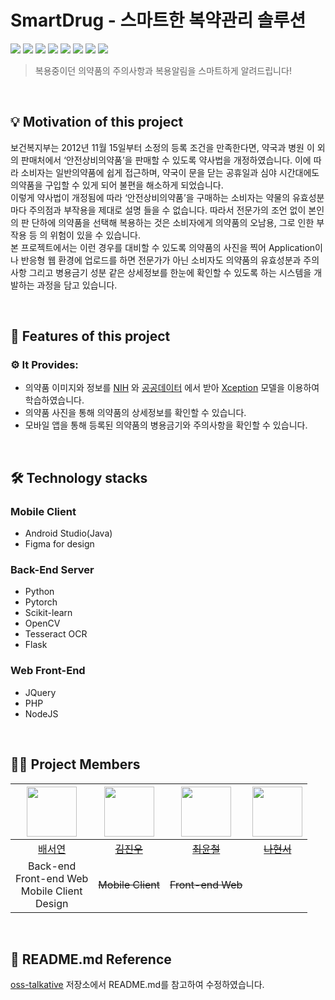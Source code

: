 # SmartDrug - 스마트한 복약관리 솔루션

<p>
  <img src="https://img.shields.io/badge/Python-3776AB?style=flat-square&logo=Python&logoColor=white"/>
  <img src="https://img.shields.io/badge/Pytorch-EE4C2C?style=flat-square&logo=Pytorch&logoColor=white"/>
  <img src="https://img.shields.io/badge/ScikitLearn-F7931E?style=flat-square&logo=scikit-learn&logoColor=white"/>
  <img src="https://img.shields.io/badge/Flask-000000?style=flat-square&logo=flask&logoColor=white"/>
  <img src="https://img.shields.io/badge/OpenCV-5C3EE8?style=flat-square&logo=opencv&logoColor=white"/>
  <img src="https://img.shields.io/badge/GoogleCloud-4285F4?style=flat-square&logo=googlecloud&logoColor=white"/>
  <img src="https://img.shields.io/badge/Android-3DDC84?style=flat-square&logo=android&logoColor=white"/>
  <img src="https://img.shields.io/badge/FastAPI-009688?style=flat-square&logo=fastapi&logoColor=white"/>
</p>

> 복용중이던 의약품의 주의사항과 복용알림을 스마트하게 알려드립니다!
<br>

 ## 💡 Motivation of this project
  보건복지부는 2012년 11월 15일부터 소정의 등록 조건을 만족한다면, 약국과 병원 이 외의 판매처에서 ‘안전상비의약품’을 판매할 수 있도록 약사법을 개정하였습니다. 이에 따라 소비자는 일반의약품에 쉽게 접근하며, 약국이 문을 닫는 공휴일과 심야 시간대에도 의약품을 구입할 수 있게 되어 불편을 해소하게 되었습니다.  
이렇게 약사법이 개정됨에 따라 ‘안전상비의약품’을 구매하는 소비자는 약물의 유효성분 마다 주의점과 부작용을 제대로 설명 들을 수 없습니다. 따라서 전문가의 조언 없이 본인의 판 단하에 의약품을 선택해 복용하는 것은 소비자에게 의약품의 오남용, 그로 인한 부작용 등 의 위험이 있을 수 있습니다.  
본 프로젝트에서는 이런 경우를 대비할 수 있도록 의약품의 사진을 찍어 Application이나 반응형 웹 환경에 업로드를 하면 전문가가 아닌 소비자도 의약품의 유효성분과 주의사항 그리고 병용금기 성분 같은 상세정보를 한눈에 확인할 수 있도록 하는 시스템을 개발하는 과정을 담고 있습니다.  

 
<br>

## 📑 Features of this project
 ### ⚙ It Provides:
* 의약품 이미지와 정보를 [NIH](https://www.nlm.nih.gov/) 와 [공공데이터](https://www.data.go.kr/) 에서 받아 [Xception](https://arxiv.org/abs/1610.02357) 모델을 이용하여 학습하였습니다.
* 의약품 사진을 통해 의약품의 상세정보를 확인할 수 있습니다.
* 모바일 앱을 통해 등록된 의약품의 병용금기와 주의사항을 확인할 수 있습니다.

<br>


## 🛠 Technology stacks

### Mobile Client
- Android Studio(Java)
- Figma for design

### Back-End Server
- Python
- Pytorch
- Scikit-learn
- OpenCV
- Tesseract OCR
- Flask

### Web Front-End
- JQuery
- PHP
- NodeJS

<br>

## 🧑‍💻 Project Members
 
 <div align="center">
 
  
 |<img src="https://avatars.githubusercontent.com/u/6503979?v=4" width="80">|<img src="https://avatars.githubusercontent.com/u/113992906?v=4" width="80">|<img src="https://avatars.githubusercontent.com/u/114410976?v=4" width="80">|<img src="https://avatars.githubusercontent.com/u/114422867?v=4" width="80">|
|:---:|:---:|:---:|:---:|
|[배서연](https://github.com/bsy0317)|[~~김진우~~](https://github.com/Jinwoo53)|[~~최윤철~~](https://github.com/matzzip)|[~~나현서~~](https://github.com/nahyeonseo)|
|Back-end<br>Front-end Web<br>Mobile Client<br>Design|~~Mobile Client~~|~~Front-end Web~~<br>|
  
 </div>
 
 <br>
 
 ## 🧾 README.md Reference
 [oss-talkative](https://github.com/oss-talkative/.github) 저장소에서 README.md를 참고하여 수정하였습니다.
